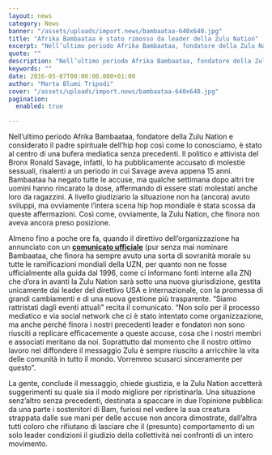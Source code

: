 ```yaml
---
layout: news
category: News
banner: "/assets/uploads/import.news/bambaataa-640x640.jpg"
title: "Afrika Bambaataa è stato rimosso da leader della Zulu Nation"
excerpt: "Nell’ultimo periodo Afrika Bambaataa, fondatore della Zulu Nation e considerato il padre spirituale dell’hip hop così come lo conosciamo, è stato al centro di una bufera mediatica senza precedenti. Il politico e attivista del Bronx Ronald Savage, infatti, lo ha pubblicamente accusato di molestie sessuali, risalenti a un periodo in cui Savage aveva appena 15 [&hellip"
quote: ""
description: "Nell’ultimo periodo Afrika Bambaataa, fondatore della Zulu Nation e considerato il padre spirituale dell’hip hop così come lo conosciamo, è stato al centro di una bufera mediatica senza precedenti. Il politico e attivista del Bronx Ronald Savage, infatti, lo ha pubblicamente accusato di molestie sessuali, risalenti a un periodo in cui Savage aveva appena 15 [&hellip"
keywords: ""
date: 2016-05-07T00:00:00.000+01:00
author: "Marta Blumi Tripodi"
cover: "/assets/uploads/import.news/bambaataa-640x640.jpg"
pagination:
  enabled: true

---
```


Nell’ultimo periodo Afrika Bambaataa, fondatore della Zulu Nation e considerato il padre spirituale dell’hip hop così come lo conosciamo, è stato al centro di una bufera mediatica senza precedenti. Il politico e attivista del Bronx Ronald Savage, infatti, lo ha pubblicamente accusato di molestie sessuali, risalenti a un periodo in cui Savage aveva appena 15 anni. Bambaataa ha negato tutte le accuse, ma qualche settimana dopo altri tre uomini hanno rincarato la dose, affermando di essere stati molestati anche loro da ragazzini. A livello giudiziario la situazione non ha (ancora) avuto sviluppi, ma ovviamente l’intera scena hip hop mondiale è stata scossa da queste affermazioni. Così come, ovviamente, la Zulu Nation, che finora non aveva ancora preso posizione.

Almeno fino a poche ore fa, quando il direttivo dell’organizzazione ha annunciato con un [**comunicato ufficiale**](http://zulunation.co.uk/press-release-international-and-regional-us-uzn-leaders/) (pur senza mai nominare Bambaataa, che finora ha sempre avuto una sorta di sovranità morale su tutte le ramificazioni mondiali della UZN, per quanto non ne fosse ufficialmente alla guida dal 1996, come ci informano fonti interne alla ZN) che d’ora in avanti la Zulu Nation sarà sotto una nuova giurisdizione, gestita unicamente dai leader del direttivo USA e internazionale, con la promessa di grandi cambiamenti e di una nuova gestione più trasparente. “Siamo rattristati dagli eventi attuali” recita il comunicato. “Non solo per il processo mediatico e via social network che ci è stato intentato come organizzazione, ma anche perché finora i nostri precedenti leader e fondatori non sono riusciti a replicare efficacemente a queste accuse, cosa che i nostri membri e associati meritano da noi. Soprattutto dal momento che il nostro ottimo lavoro nel diffondere il messaggio Zulu è sempre riuscito a arricchire la vita delle comunità in tutto il mondo. Vorremmo scusarci sinceramente per questo”.

La gente, conclude il messaggio, chiede giustizia, e la Zulu Nation accetterà suggerimenti su quale sia il modo migliore per ripristinarla. Una situazione senz’altro senza precedenti, destinata a spaccare in due l’opinione pubblica: da una parte i sostenitori di Bam, furiosi nel vedere la sua creatura strappata dalle sue mani per delle accuse non ancora dimostrate, dall’altra tutti coloro che rifiutano di lasciare che il (presunto) comportamento di un solo leader condizioni il giudizio della collettività nei confronti di un intero movimento.